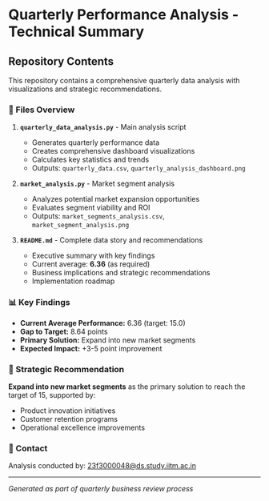 # Quarterly Performance Analysis - Technical Summary

## Repository Contents

This repository contains a comprehensive quarterly data analysis with visualizations and strategic recommendations.

### 📁 Files Overview

1. **`quarterly_data_analysis.py`** - Main analysis script
   - Generates quarterly performance data
   - Creates comprehensive dashboard visualizations
   - Calculates key statistics and trends
   - Outputs: `quarterly_data.csv`, `quarterly_analysis_dashboard.png`

2. **`market_analysis.py`** - Market segment analysis
   - Analyzes potential market expansion opportunities
   - Evaluates segment viability and ROI
   - Outputs: `market_segments_analysis.csv`, `market_segment_analysis.png`

3. **`README.md`** - Complete data story and recommendations
   - Executive summary with key findings
   - Current average: **6.36** (as required)
   - Business implications and strategic recommendations
   - Implementation roadmap

### 📊 Key Findings

- **Current Average Performance:** 6.36 (target: 15.0)
- **Gap to Target:** 8.64 points
- **Primary Solution:** Expand into new market segments
- **Expected Impact:** +3-5 point improvement

### 🎯 Strategic Recommendation

**Expand into new market segments** as the primary solution to reach the target of 15, supported by:
- Product innovation initiatives
- Customer retention programs  
- Operational excellence improvements

### 📧 Contact

Analysis conducted by: 23f3000048@ds.study.iitm.ac.in

---
*Generated as part of quarterly business review process*
